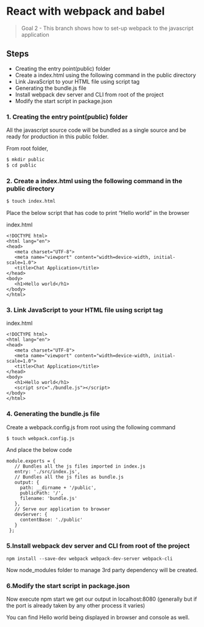 # React with webpack and babel 
> Goal 2 - This branch shows how to set-up webpack to the javascript application

## Steps
  - Creating the entry point(public) folder
  - Create a index.html using the following command in the public directory
  - Link JavaScript to your HTML file using script tag
  - Generating the bundle.js file
  - Install webpack dev server and CLI from  root of the project
  - Modify the start script in package.json


### 1. Creating the entry point(public) folder

All the javascript source code will be bundled as a single source and be ready for production in this public folder.

From root folder,

```sh
$ mkdir public
$ cd public
```
### 2. Create a index.html using the following command in the public directory
```sh
$ touch index.html
```
Place the below script that has code to print “Hello world” in the browser

index.html
```
<!DOCTYPE html>
<html lang="en">
<head>
   <meta charset="UTF-8">
   <meta name="viewport" content="width=device-width, initial-scale=1.0">
   <title>Chat Application</title>
</head>
<body>
   <h1>Hello world</h1>
</body>
</html>
```

### 3. Link JavaScript to your HTML file using script tag

index.html
```
<!DOCTYPE html>
<html lang="en">
<head>
   <meta charset="UTF-8">
   <meta name="viewport" content="width=device-width, initial-scale=1.0">
   <title>Chat Application</title>
</head>
<body>
   <h1>Hello world</h1>
   <script src="./bundle.js"></script>
</body>
</html>

```

### 4. Generating the bundle.js file

Create a webpack.config.js from root using the following command


```sh
$ touch webpack.config.js
```

And place the below code

```
module.exports = {
   // Bundles all the js files imported in index.js
   entry: './src/index.js',
   // Bundles all the js files as bundle.js
   output: {
     path: __dirname + '/public',
     publicPath: '/',
     filename: 'bundle.js'
   },
   // Serve our application to browser
   devServer: {
     contentBase: './public'
   }
 };

```

### 5.Install webpack dev server and CLI from  root of the project

```
npm install --save-dev webpack webpack-dev-server webpack-cli 
```

Now node_modules folder to manage 3rd party dependency will be created.

### 6.Modify the start script in package.json 

Now execute npm start we get our output in localhost:8080 (generally but if the port is already taken by any other process it varies)

You can find Hello world being displayed in browser and console as well.
